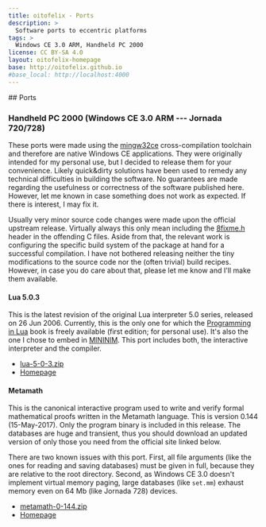 ```yaml
---
title: oitofelix - Ports
description: >
  Software ports to eccentric platforms
tags: >
  Windows CE 3.0 ARM, Handheld PC 2000
license: CC BY-SA 4.0
layout: oitofelix-homepage
base: http://oitofelix.github.io
#base_local: http://localhost:4000
---
```

<div id="markdown" markdown="1">
## Ports

### Handheld PC 2000 (Windows CE 3.0 ARM --- Jornada 720/728)

These ports were made using the
[mingw32ce](http://cegcc.sourceforge.net/) cross-compilation toolchain
and therefore are native Windows CE applications.  They were
originally intended for my personal use, but I decided to release them
for your convenience.  Likely quick&dirty solutions have been used to
remedy any technical difficulties in building the software.  No
guarantees are made regarding the usefulness or correctness of the
software published here.  However, let me known in case something does
not work as expected.  If there is interest, I may fix it.

Usually very minor source code changes were made upon the official
upstream release.  Virtually always this only mean including the
[8fixme.h](https://github.com/oitofelix/ports/blob/master/8fixme.h)
header in the offending C files.  Aside from that, the relevant work
is configuring the specific build system of the package at hand for a
successful compilation.  I have not bothered releasing neither the
tiny modifications to the source code nor the (often trivial) build
recipes.  However, in case you do care about that, please let me know
and I'll make them available.

#### Lua 5.0.3

This is the latest revision of the original Lua interpreter 5.0
series, released on 26 Jun 2006.  Currently, this is the only one for
which the [Programming in Lua](https://www.lua.org/pil/contents.html)
book is freely available (first edition; for personal use).  It's also
the one I chose to embed in
[MININIM](http://oitofelix.github.io/mininim/).  This port includes
both, the interactive interpreter and the compiler.

- [lua-5-0-3.zip](https://github.com/oitofelix/ports/releases/download/Release/lua-5-0-3.zip)
- [Homepage](http://www.lua.org/)

#### Metamath

This is the canonical interactive program used to write and verify
formal mathematical proofs written in the Metamath language.  This is
version 0.144 (15-May-2017).  Only the program binary is included in
this release.  The databases are huge and transient, thus you should
download an updated version of only those you need from the official
site linked below.

There are two known issues with this port.  First, all file arguments
(like the ones for reading and saving databases) must be given in
full, because they are relative to the root directory.  Second, as
Windows CE 3.0 doesn't implement virtual memory paging, large
databases (like `set.mm`) exhaust memory even on 64 Mb (like Jornada
728) devices.

- [metamath-0-144.zip](https://github.com/oitofelix/ports/releases/download/Release/metamath-0-144.zip)
- [Homepage](http://metamath.org/)

</div>
